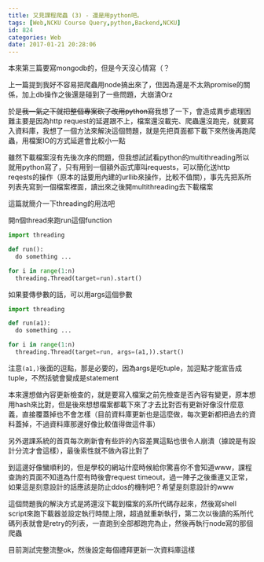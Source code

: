 ```yaml
---
title: 又見課程爬蟲 (3) - 還是用python吧。
tags: [Web,NCKU Course Query,python,Backend,NCKU]
id: 824
categories: Web
date: 2017-01-21 20:28:06
---
```


本來第三篇要寫mongodb的，但是今天沒心情寫（？

上一篇提到我好不容易把爬蟲用node搞出來了，但因為還是不太熟promise的關係，加上db操作之後還是碰到了一些問題，大崩潰Orz

於是~~我一氣之下就把整個專案砍了改用python寫~~我想了一下，會造成異步處理困難主要是因為http request的延遲跟不上，檔案還沒載完、爬蟲還沒跑完，就要寫入資料庫，我想了一個方法來解決這個問題，就是先把頁面都下載下來然後再跑爬蟲，用檔案IO的方式延遲會比較小一點

雖然下載檔案沒有先後次序的問題，但我想試試看python的multithreading所以就用python寫了，只有用到一個額外函式庫叫requests，可以簡化送http reqests的操作（原本的話要用內建的urllib來操作，比較不值關），事先先把系所列表先寫到一個檔案裡面，讀出來之後開multithreading去下載檔案

這篇就簡介一下threading的用法吧

開n個thread來跑run這個function

```python
import threading

def run():
  do something ...

for i in range(1:n)
  threading.Thread(target=run).start()
```

如果要傳參數的話，可以用args這個參數

```python
import threading

def run(a1):
  do something ...

for i in range(1:n)
  threading.Thread(target=run, args=(a1,)).start()
```

注意`(a1,)`後面的逗點，那是必要的，因為args是吃tuple，加逗點才能宣告成tuple，不然括號會變成是statement

本來還想做內容更新檢查的，就是要寫入檔案之前先檢查是否內容有變更，原本想用hash來比對，但是後來想想檔案都載下來了才去比對否有更新好像沒什麼意義，直接覆蓋掉也不會怎樣（目前資料庫更新也是這麼做，每次更新都把過去的資料蓋掉，不過資料庫那邊好像比較值得做這件事）

另外選課系統的首頁每次刷新會有些許的內容差異這點也很令人崩潰（據說是有設計分流才會這樣），最後索性就不做內容比對了

到這邊好像蠻順利的，但是學校的網站什麼時候給你驚喜你不會知道www，課程查詢的頁面不知道為什麼有時後會request timeout，過一陣子之後重連又正常，如果這是刻意設計的話應該是防止ddos的機制吧？希望是刻意設計的www

這個問題我的解決方式是將還沒下載到檔案的系所代碼存起來，然後寫shell script來跑下載器並設定執行時間上限，超過就重新執行，第二次以後讀的系所代碼列表就會是retry的列表，一直跑到全部都跑完為止，然後再執行node寫的那個爬蟲

目前測試完整流整ok，然後設定每個禮拜更新一次資料庫這樣